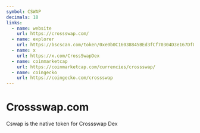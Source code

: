 ```yaml
---
symbol: CSWAP
decimals: 18
links:
  - name: website
    url: https://crossswap.com/
  - name: explorer
    url: https://bscscan.com/token/0xe0b0C16038845BEd3fCf70304D3e167Df81ce225
  - name: x
    url: https://x.com/CrossSwapDex
  - name: coinmarketcap
    url: https://coinmarketcap.com/currencies/crossswap/
  - name: coingecko
    url: https://coingecko.com/crossswap
---
```


# Crossswap.com

Cswap is the native token for Crossswap Dex
